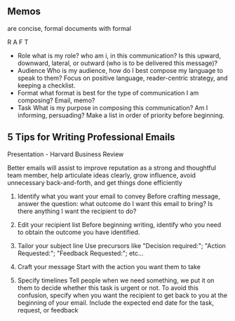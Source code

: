 ## Memos

are concise, formal documents with formal 


R A F T
- Role
what is my role? who am i, in this communication? Is this upward, downward, lateral, or outward (who is to be delivered this message)?
- Audience
Who is my audience, how do I best compose my language to speak to them? Focus on positive language, reader-centric strategy, and keeping a checklist.
- Format
what format is best for the type of communication I am composing? Email, memo?
- Task
  What is my purpose in composing this communication? Am I informing, persuading? Make a list in order of priority before beginning.


## 5 Tips for Writing Professional Emails
Presentation - Harvard Business Review

Better emails will assist to improve reputation as a strong and thoughtful team member, help articulate ideas clearly, grow influence, avoid unnecessary back-and-forth, and get things done efficiently

1. Identify what you want your email to convey
Before crafting message, answer the question: what outcome do I want this email to bring? Is there anything I want the recipient to do?

2. Edit your recipient list
Before beginning writing, identify who you need to obtain the outcome you have identified. 

3. Tailor your subject line
Use precursors like "Decision required:"; "Action Requested:"; "Feedback Requested:"; etc...

4. Craft your message
Start with the action you want them to take

5. Specify timelines
Tell people when we need something, we put it on them to decide whether this task is urgent or not. To avoid this confusion, specify when you want the recipient to get back to you at the beginning of your email. Include the expected end date for the task, request, or feedback